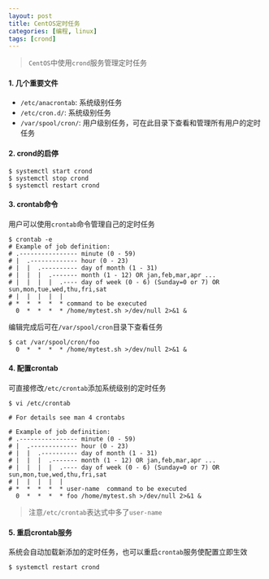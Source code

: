 ```yaml
---
layout: post
title: CentOS定时任务
categories: [编程, linux]
tags: [crond]
---
```


> `CentOS`中使用`crond`服务管理定时任务

#### 1. 几个重要文件

* `/etc/anacrontab`: 系统级别任务
* `/etc/cron.d/`: 系统级别任务
* `/var/spool/cron/`: 用户级别任务，可在此目录下查看和管理所有用户的定时任务

#### 2. crond的启停

```
$ systemctl start crond
$ systemctl stop crond
$ systemctl restart crond
```

#### 3. crontab命令

用户可以使用`crontab`命令管理自己的定时任务

```
$ crontab -e
# Example of job definition:
# .---------------- minute (0 - 59)
# |  .------------- hour (0 - 23)
# |  |  .---------- day of month (1 - 31)
# |  |  |  .------- month (1 - 12) OR jan,feb,mar,apr ...
# |  |  |  |  .---- day of week (0 - 6) (Sunday=0 or 7) OR sun,mon,tue,wed,thu,fri,sat
# |  |  |  |  |
# *  *  *  *  * command to be executed
  0  *  *  *  * /home/mytest.sh >/dev/null 2>&1 &
```

编辑完成后可在`/var/spool/cron`目录下查看任务

```
$ cat /var/spool/cron/foo
  0  *  *  *  * /home/mytest.sh >/dev/null 2>&1 &
```

#### 4. 配置crontab

可直接修改`/etc/crontab`添加系统级别的定时任务
```
$ vi /etc/crontab

# For details see man 4 crontabs

# Example of job definition:
# .---------------- minute (0 - 59)
# |  .------------- hour (0 - 23)
# |  |  .---------- day of month (1 - 31)
# |  |  |  .------- month (1 - 12) OR jan,feb,mar,apr ...
# |  |  |  |  .---- day of week (0 - 6) (Sunday=0 or 7) OR sun,mon,tue,wed,thu,fri,sat
# |  |  |  |  |
# *  *  *  *  * user-name  command to be executed
  0  *  *  *  * foo /home/mytest.sh >/dev/null 2>&1 &
```

> 注意`/etc/crontab`表达式中多了`user-name`

#### 5. 重启crontab服务

系统会自动加载新添加的定时任务，也可以重启`crontab`服务使配置立即生效

```
$ systemctl restart crond
```